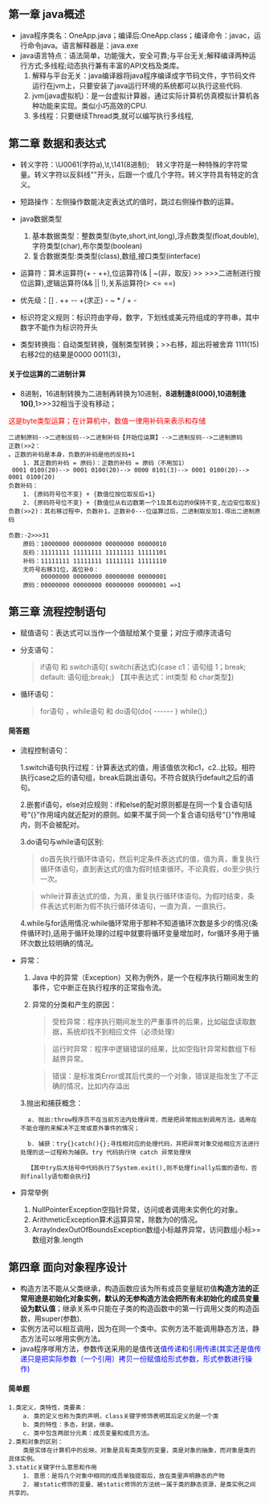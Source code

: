 ## 第一章 java概述
- java程序类名：OneApp.java；编译后:OneApp.class；编译命令：javac，运行命令java。语言解释器是：java.exe
- java语言特点：语法简单，功能强大，安全可靠;与平台无关;解释编译两种运行方式;多线程;动态执行兼有丰富的API文档及类库。
	1. 解释与平台无关：java编译器将java程序编译成字节码文件，字节码文件运行在jvm上，只要安装了java运行环境的系统都可以执行这些代码.
	2. jvm(java虚拟机)：是一台虚拟计算器，通过实际计算机仿真模拟计算机各种功能来实现。类似小巧高效的CPU.
	3. 多线程：只要继续Thread类,就可以编写执行多线程,
## 第二章 数据和表达式
- 转义字符：\U0061(字符a),\t,\141(8进制);&emsp;转义字符是一种特殊的字符常量。转义字符以反斜线"\"开头，后跟一个或几个字符。转义字符具有特定的含义。

- 短路操作：左侧操作数能决定表达式的值时，跳过右侧操作数的运算。
- java数据类型
	1. 基本数据类型：整数类型(byte,short,int,long),浮点数类型(float,double),字符类型(char),布尔类型(boolean)
	2. 复合数据类型:类类型(class),数组,接口类型(interface)

- 运算符：算术运算符(+ - ++),位运算符(& | ~(非，取反) >> >>>二进制进行按位运算),逻辑运算符(&& || !),关系运算符(> <= ==)
- 优先级：[] . ++ -- +(求正) - ~ * / + -

- 标识符定义规则：标识符由字母，数字，下划线或美元符组成的字符串，其中数字不能作为标识符开头

- 类型转换指：自动类型转换，强制类型转换；>>右移，超出将被舍弃 1111(15)右移2位的结果是0000 0011(3)，
#### 关于位运算的二进制计算

- 8进制，16进制转换为二进制再转换为10进制，**8进制逢8(000),10进制逢10()**,1>>>32相当于没有移动；

<font color='red'>这是byte类型运算；在计算机中，数值一律用补码来表示和存储</font>

	二进制原码-->二进制反码-->二进制补码【开始位运算】-->二进制反码-->二进制原码
	正数(>>2：
	。正数的补码是本身，负数的补码是他的反码+1
		1. 其正数的补码 = 原码)：正数的补码 = 原码（不用加1）
	 0001 0100(20)--> 0001 0100(20)--> 0000 0101(3)--> 0001 0100(20)--> 0001 0100(20)
	负数补码：
		1. {原码符号位不变} + {数值位按位取反后+1}
		2. {原码符号位不变} + {数值位从右边数第一个1及其右边的0保持不变,左边安位取反}
	负数(>>2)：其右移过程中，负数补1，正数补0---位运算过后，二进制取反加1.得出二进制原码

	负数:-2>>>31
		原码：10000000 00000000 00000000 00000010
		反码：11111111 11111111 11111111 11111101
		补码：11111111 11111111 11111111 11111110
		无符号右移31位，高位补0：
			 00000000 00000000 00000000 00000001
		原码：00000000 00000000 00000000 00000001 =>1
		
## 第三章 流程控制语句
- 赋值语句：表达式可以当作一个值赋给某个变量；对应于顺序流语句

- 分支语句：
	>if语句 和 switch语句( switch(表达式){case c1：语句组 1；break; default: 语句组;break;} 【其中表达式：int类型 和 char类型】)
- 循环语句：
	>for语句 ，while语句 和 do语句(do{ ------ } while();)
#### 简答题
- 流程控制语句：

	1.switch语句执行过程：计算表达式的值，用该值依次和c1，c2..比较。相符执行case之后的语句组，break后跳出语句。不符合就执行default之后的语句。
	
	2.嵌套if语句，else对应规则：if和else的配对原则都是在同一个复合语句括号“{}”作用域内就近配对的原则。如果不属于同一个复合语句括号“{}”作用域内，则不会被配对。 
	
	3.do语句与while语句区别:

	>do首先执行循环体语句，然后判定条件表达式的值，值为真，重复执行循环体语句，直到表达式的值为假时结束循环。不论真假，do至少执行一次。
	
	>while计算表达式的值，为真，重复执行循环体语句。为假时结束，条件表达式判断为假不执行循环体语句，一直为真，一直执行。

	4.while与for适用情况:while循环常用于那种不知道循环次数是多少的情况(条件循环时),适用于循环处理的过程中就要将循环变量增加时，for循环多用于循环次数比较明确的情况。
- 异常：
	1. Java 中的异常（Exception）又称为例外，是一个在程序执行期间发生的事件，它中断正在执行程序的正常指令流。
	2. 异常的分类和产生的原因：
		>受检异常：程序执行期间发生的严重事件的后果，比如磁盘读取数据，系统却找不到相应文件（必须处理）
		
		>运行时异常：程序中逻辑错误的结果，比如空指针异常和数组下标越界异常。

		>错误：是标准类Error或其后代类的一个对象，错误是指发生了不正确的情况，比如内存溢出

	3.抛出和捕获概念：

		a. 抛出:throw程序员不在当前方法内处理异常，而是把异常抛出到调用方法。适用在不能合理的来解决不正常或意外事件的情况；
		
		b. 捕获：try{}catch(){};寻找相对应的处理代码，并把异常对象交给相应方法进行处理的这一过程称为捕获。try 代码执行块 catch 异常处理块

		【其中try后大括号中代码执行了System.exit(),则不处理finally后面的语句，否则finally语句都会执行】

- 异常举例
	1. NullPointerException空指针异常，访问或者调用未实例化的对象。
	2. ArithmeticException算术运算异常，除数为0的情况。
	3. ArrayIndexOutOfBoundsException数组小标越界异常，访问数组小标>=数组对象.length

## 第四章 面向对象程序设计
- 构造方法不能从父类继承，构造函数应该为所有成员变量赋初值**构造方法的正常用途是初始化对象实例，默认的无参构造方法会把所有未初始化的成员变量设为默认值**；继承关系中只能在子类的构造函数中的第一行调用父类的构造函数，用super(参数).
- 实例方法可以相互调用，因为在同一个类中。实例方法不能调用静态方法，静态方法可以嗲用实例方法。
- java程序嗲用方法，参数传送采用的是值传送<font color="blue">值传递和引用传递(其实还是值传递只是把实际参数（一个引用）拷贝一份赋值给形式参数，形式参数进行操作)</font>

#### 简单题
	1.类定义，类特性，类要素：
		a. 类的定义也称为类的声明，class关键字修饰表明其后定义的是一个类
		b. 类的特性：多态，封装，继承。
		c. 类中包含两部分元素：成员变量和成员方法。
	2.类和对象的区别：
		类是实体在计算机中的反映，对象是具有类类型的变量，类是对象的抽象，而对象是类的具体实例。
	3.static关键字什么意思和作用
		1. 意思：是将几个对象中相同的成员单独提取后，放在类里声明静态的产物
		2. 被static修饰的变量、被static修饰的方法统一属于类的静态资源，是类实例之间共享的。
